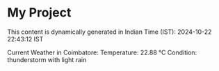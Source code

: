 # My Project

This content is dynamically generated in Indian Time (IST): 2024-10-22 22:43:12 IST


Current Weather in Coimbatore:
Temperature: 22.88 °C
Condition: thunderstorm with light rain
